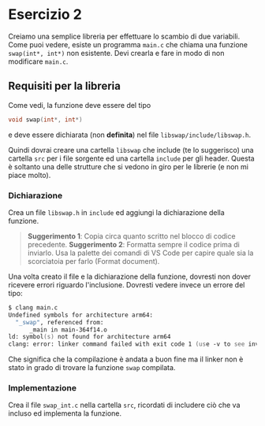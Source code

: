 # Esercizio 2

Creiamo una semplice libreria per effettuare lo scambio di due variabili.
Come puoi vedere, esiste un programma `main.c` che chiama una funzione `swap(int*, int*)` non esistente. Devi crearla e fare in modo di non modificare `main.c`.

## Requisiti per la libreria

Come vedi, la funzione deve essere del tipo

```c
void swap(int*, int*)
```

e deve essere dichiarata (non **definita**) nel file `libswap/include/libswap.h`.

Quindi dovrai creare una cartella `libswap` che include (te lo suggerisco) una cartella `src` per i file sorgente ed una cartella `include` per gli header. Questa è soltanto una delle strutture che si vedono in giro per le librerie (e non mi piace molto).

### Dichiarazione

Crea un file `libswap.h` in `include` ed aggiungi la dichiarazione della funzione.

> **Suggerimento 1**: Copia circa quanto scritto nel blocco di codice precedente.
> **Suggerimento 2**: Formatta sempre il codice prima di inviarlo. Usa la palette dei comandi di VS Code per capire quale sia la scorciatoia per farlo (Format document).

Una volta creato il file e la dichiarazione della funzione, dovresti non dover ricevere errori riguardo l'inclusione. Dovresti vedere invece un errore del tipo:

```zsh
$ clang main.c                
Undefined symbols for architecture arm64:
  "_swap", referenced from:
      _main in main-364f14.o
ld: symbol(s) not found for architecture arm64
clang: error: linker command failed with exit code 1 (use -v to see invocation)
```

Che significa che la compilazione è andata a buon fine ma il linker non è stato in grado di trovare la funzione `swap` compilata.

### Implementazione

Crea il file `swap_int.c` nella cartella `src`, ricordati di includere ciò che va incluso ed implementa la funzione.